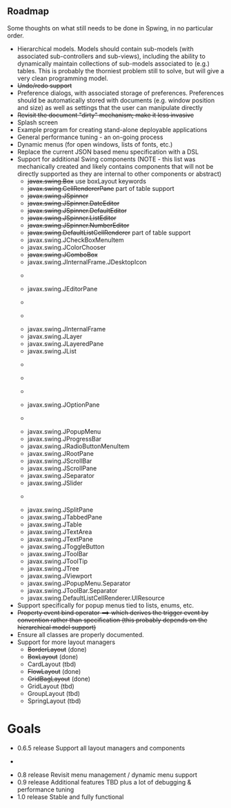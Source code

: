 ## Roadmap

Some thoughts on what still needs to be done in Spwing, in no particular order.

- Hierarchical models. Models should contain sub-models (with associated
  sub-controllers and sub-views), including the ability to dynamically
  maintain collections of sub-models associated to (e.g.) tables. This is
  probably the thorniest problem still to solve, but will give a very
  clean programming model.
- ~~Undo/redo support~~
- Preference dialogs, with associated storage of preferences. Preferences
should be automatically stored with documents (e.g. window position and size)
as well as settings that the user can manipulate directly
- ~~Revisit the document "dirty" mechanism; make it less invasive~~
- Splash screen
- Example program for creating stand-alone deployable applications
- General performance tuning - an on-going process
- Dynamic menus (for open windows, lists of fonts, etc.)
- Replace the current JSON based menu specification with a DSL
- Support for additional Swing components (NOTE - this list was
mechanically created and likely contains components that will not
be directly supported as they are internal to other components or abstract)
  - ~~javax.swing.Box~~ use boxLayout keywords
  - ~~javax.swing.CellRendererPane~~ part of table support
  - ~~javax.swing.JSpinner~~
  - ~~javax.swing.JSpinner.DateEditor~~
  - ~~javax.swing.JSpinner.DefaultEditor~~
  - ~~javax.swing.JSpinner.ListEditor~~
  - ~~javax.swing.JSpinner.NumberEditor~~
  - ~~javax.swing.DefaultListCellRenderer~~ part of table support
  - javax.swing.JCheckBoxMenuItem
  - javax.swing.JColorChooser
  - ~~javax.swing.JComboBox~~
  - javax.swing.JInternalFrame.JDesktopIcon
  - ~~~javax.swing.JDesktopPane~~~
  - javax.swing.JEditorPane
  - ~~~javax.swing.JFileChooser~~~
  - ~~~javax.swing.JFormattedTextField~~~
  - javax.swing.JInternalFrame
  - javax.swing.JLayer
  - javax.swing.JLayeredPane
  - javax.swing.JList
  - ~~~javax.swing.JMenu~~~
  - ~~~javax.swing.JMenuBar~~~
  - ~~~javax.swing.JMenuItem~~~
  - javax.swing.JOptionPane
  - ~~~javax.swing.JPasswordField~~~
  - javax.swing.JPopupMenu
  - javax.swing.JProgressBar
  - javax.swing.JRadioButtonMenuItem
  - javax.swing.JRootPane
  - javax.swing.JScrollBar
  - javax.swing.JScrollPane
  - javax.swing.JSeparator
  - javax.swing.JSlider
  - ~~~javax.swing.JSpinner~~~
  - javax.swing.JSplitPane
  - javax.swing.JTabbedPane
  - javax.swing.JTable
  - javax.swing.JTextArea
  - javax.swing.JTextPane
  - javax.swing.JToggleButton
  - javax.swing.JToolBar
  - javax.swing.JToolTip
  - javax.swing.JTree
  - javax.swing.JViewport
  - javax.swing.JPopupMenu.Separator
  - javax.swing.JToolBar.Separator
  - javax.swing.DefaultListCellRenderer.UIResource
- Support specifically for popup menus tied to lists, enums, etc.
- ~~Property event bind operator ==> which derives the trigger event by convention rather than specification
  (this probably depends on the hierarchical model support)~~
- Ensure all classes are properly documented.
- Support for more layout managers
  - ~~BorderLayout~~ (done)
  - ~~BoxLayout~~ (done)
  - CardLayout (tbd)
  - ~~FlowLayout~~ (done)
  - ~~GridBagLayout~~ (done)
  - GridLayout (tbd)
  - GroupLayout (tbd)
  - SpringLayout (tbd)


# Goals
- 0.6.5 release   Support all layout managers and components
- ~~~0.7 release   Support nested / hierarchical models~~~ This came in 0.6.1
- 0.8 release   Revisit menu management / dynamic menu support
- 0.9 release   Additional features TBD plus a lot of debugging & performance tuning
- 1.0 release   Stable and fully functional

